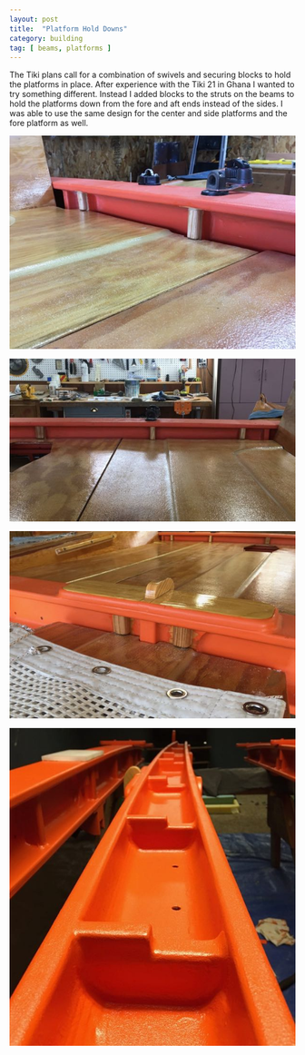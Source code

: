 ```yaml
---
layout: post
title:  "Platform Hold Downs"
category: building
tag: [ beams, platforms ]
---
```


The Tiki plans call for a combination of swivels and securing blocks to hold the platforms in place. After experience with the Tiki 21 in Ghana I wanted to try something different. Instead I added blocks to the struts on the beams to hold the platforms down from the fore and aft ends instead of the sides. I was able to use the same design for the center and side platforms and the fore platform as well.

![Side Platform](/assets/images/hold-downs-1.jpg)

![Center and Side Platforms](/assets/images/hold-downs-2.jpg)

![Fore Platform](/assets/images/hold-downs-3.jpg)

![Painted Up](/assets/images/hold-downs-4.jpg)
